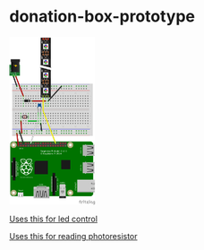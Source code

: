 # donation-box-prototype

<img src='./photocell_bb.png' height=300></img>

[Uses this for led control](https://learn.adafruit.com/neopixels-on-raspberry-pi/software)

[Uses this for reading photoresistor](https://learn.adafruit.com/basic-resistor-sensor-reading-on-raspberry-pi/basic-photocell-reading)
